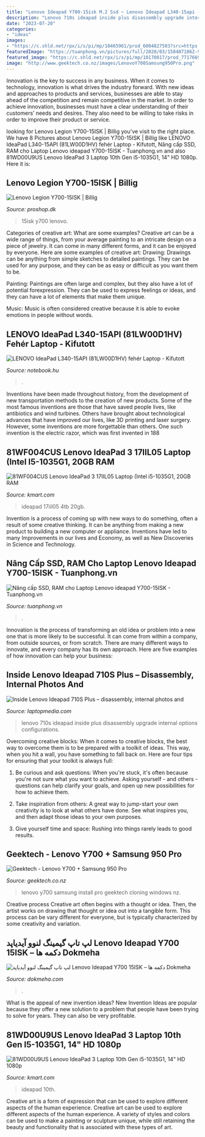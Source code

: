 ```yaml
---
title: "Lenovo Ideapad Y700-15isk M.2 Ssd ~ Lenovo Ideapad L340-15api (81lw00d1hv) Fehér Laptop"
description: "Lenovo 710s ideapad inside plus disassembly upgrade internal options configurations"
date: "2023-07-20"
categories:
- "ideas"
images:
- "https://c.shld.net/rpx/i/s/pi/mp/10465961/prod_6004827503?src=https:%2F%2Fimages-na.ssl-images-amazon.com%2Fimages%2FI%2F81VNG2UUQrL.US1500_.jpg&amp;d=d2d06cd6a8a8dd8b602fb6e9b7172cb25ad76d93&amp;hei=333&amp;wid=333&amp;op_sharpen=1"
featuredImage: "https://tuanphong.vn/pictures/full/2020/03/1584071862-925-laptop-lenovo-ideapad-y700-15isk-4.jpg"
featured_image: "https://c.shld.net/rpx/i/s/pi/mp/10170817/prod_7717669816?src=https:%2F%2Fawportal.michaelelectronics2.com%2Fassets%2Fimages%2Fproduct_image%2FIdeaPad-3-17-Abyss-Blue-4.jpg&amp;d=291fc391e62d9b70f1fe9abfc4a30feb31ce7c9c&amp;hei=333&amp;wid=333&amp;op_sharpen=1"
image: "http://www.geektech.co.nz/images/LenovoY700Samsung950Pro.png"
---
```



Innovation is the key to success in any business. When it comes to technology, innovation is what drives the industry forward. With new ideas and approaches to products and services, businesses are able to stay ahead of the competition and remain competitive in the market. In order to achieve innovation, businesses must have a clear understanding of their customers’ needs and desires. They also need to be willing to take risks in order to improve their product or service.

	

		
looking for Lenovo Legion Y700-15ISK | Billig you've visit to the right place. We have 8 Pictures about Lenovo Legion Y700-15ISK | Billig like LENOVO IdeaPad L340-15API (81LW00D1HV) fehér Laptop - Kifutott, Nâng cấp SSD, RAM cho Laptop Lenovo ideapad Y700-15ISK - Tuanphong.vn and also 81WD00U9US Lenovo IdeaPad 3 Laptop 10th Gen i5-1035G1, 14&quot; HD 1080p. Here it is:
		
    
## Lenovo Legion Y700-15ISK | Billig

<img loading=lazy src="https://proshop-static.eu/Images/2570104_77a1c56dce6b.jpg" onerror="this.onerror=null;this.src='https://tse3.mm.bing.net/th?id=OIP.Eyq8FpO1EeGtL9t0zQ6dMwHaFj&amp;pid=15.1';" alt="Lenovo Legion Y700-15ISK | Billig">

_Source: proshop.dk_

>15isk y700 lenovo. 

	

Categories of creative art: What are some examples?
Creative art can be a wide range of things, from your average painting to an intricate design on a piece of jewelry. It can come in many different forms, and it can be enjoyed by everyone. Here are some examples of creative art:
Drawing: Drawings can be anything from simple sketches to detailed paintings. They can be used for any purpose, and they can be as easy or difficult as you want them to be.

Painting: Paintings are often large and complex, but they also have a lot of potential forexpression. They can be used to express feelings or ideas, and they can have a lot of elements that make them unique.

Music: Music is often considered creative because it is able to evoke emotions in people without words.

    
## LENOVO IdeaPad L340-15API (81LW00D1HV) Fehér Laptop - Kifutott

<img loading=lazy src="https://www.notebook.hu/notebook.hu/default/cache/images/product/800_600/2/7/270221-2-w10h.jpg" onerror="this.onerror=null;this.src='https://tse2.mm.bing.net/th?id=OIP.PnlN0DZUFMGCze6DMzw2YAHaFj&amp;pid=15.1';" alt="LENOVO IdeaPad L340-15API (81LW00D1HV) fehér Laptop - Kifutott">

_Source: notebook.hu_

>. 

	

Inventions have been made throughout history, from the development of new transportation methods to the creation of new products. Some of the most famous inventions are those that have saved people lives, like antibiotics and wind turbines. Others have brought about technological advances that have improved our lives, like 3D printing and laser surgery. However, some inventions are more forgettable than others. One such invention is the electric razor, which was first invented in 188
    
## 81WF004CUS Lenovo IdeaPad 3 17IIL05 Laptop (Intel I5-1035G1, 20GB RAM

<img loading=lazy src="https://c.shld.net/rpx/i/s/pi/mp/10170817/prod_7717669816?src=https:%2F%2Fawportal.michaelelectronics2.com%2Fassets%2Fimages%2Fproduct_image%2FIdeaPad-3-17-Abyss-Blue-4.jpg&amp;d=291fc391e62d9b70f1fe9abfc4a30feb31ce7c9c&amp;hei=333&amp;wid=333&amp;op_sharpen=1" onerror="this.onerror=null;this.src='https://tse4.mm.bing.net/th?id=OIP.8xJ8XrfkSq4sUxvWAHB-ogAAAA&amp;pid=15.1';" alt="81WF004CUS Lenovo IdeaPad 3 17IIL05 Laptop (Intel i5-1035G1, 20GB RAM">

_Source: kmart.com_

>ideapad 17iil05 4tb 20gb. 

	

Invention is a process of coming up with new ways to do something, often a result of some creative thinking. It can be anything from making a new product to building a new computer or appliance. Inventions have led to many Improvements in our lives and Economy, as well as New Discoveries in Science and Technology.

    
## Nâng Cấp SSD, RAM Cho Laptop Lenovo Ideapad Y700-15ISK - Tuanphong.vn

<img loading=lazy src="https://tuanphong.vn/pictures/full/2020/03/1584071862-925-laptop-lenovo-ideapad-y700-15isk-4.jpg" onerror="this.onerror=null;this.src='https://tse2.mm.bing.net/th?id=OIP.DFKbYcN6X1CCexYhsI0yJgHaFj&amp;pid=15.1';" alt="Nâng cấp SSD, RAM cho Laptop Lenovo ideapad Y700-15ISK - Tuanphong.vn">

_Source: tuanphong.vn_

>. 

	

Innovation is the process of transforming an old idea or problem into a new one that is more likely to be successful. It can come from within a company, from outside sources, or from scratch. There are many different ways to innovate, and every company has its own approach. Here are five examples of how innovation can help your business: 

    
## Inside Lenovo Ideapad 710S Plus – Disassembly, Internal Photos And

<img loading=lazy src="https://i0.wp.com/laptopmedia.com/wp-content/uploads/2017/01/IMG_20170118_181202.jpg" onerror="this.onerror=null;this.src='https://tse1.mm.bing.net/th?id=OIP.jURegKXnt7_svE1hvh2iugHaEK&amp;pid=15.1';" alt="Inside Lenovo Ideapad 710S Plus – disassembly, internal photos and">

_Source: laptopmedia.com_

>lenovo 710s ideapad inside plus disassembly upgrade internal options configurations. 

	

Overcoming creative blocks:
When it comes to creative blocks, the best way to overcome them is to be prepared with a toolkit of ideas. This way, when you hit a wall, you have something to fall back on. Here are four tips for ensuring that your toolkit is always full:
1. Be curious and ask questions: When you're stuck, it's often because you're not sure what you want to achieve. Asking yourself - and others - questions can help clarify your goals, and open up new possibilities for how to achieve them.

2. Take inspiration from others: A great way to jump-start your own creativity is to look at what others have done. See what inspires you, and then adapt those ideas to your own purposes.

3. Give yourself time and space: Rushing into things rarely leads to good results.

    
## Geektech - Lenovo Y700 + Samsung 950 Pro

<img loading=lazy src="http://www.geektech.co.nz/images/LenovoY700Samsung950Pro.png" onerror="this.onerror=null;this.src='https://tse3.mm.bing.net/th?id=OIP.2ebVLlrDPfsEM-7g8ITxGwHaFj&amp;pid=15.1';" alt="Geektech - Lenovo Y700 + Samsung 950 Pro">

_Source: geektech.co.nz_

>lenovo y700 samsung install pro geektech cloning windows nz. 

	

Creative process
Creative art often begins with a thought or idea. Then, the artist works on drawing that thought or idea out into a tangible form. This process can be vary different for everyone, but is typically characterized by some creativity and variation.

    
## لپ تاپ گیمینگ لنوو آیدیاپد Lenovo Ideapad Y700 15ISK – دکمه ها Dokmeha

<img loading=lazy src="https://www.dokmeha.com/wp-content/uploads/2017/01/Lenovo-Ideapad-Y700-15ISK-Gaming-Dokmeha-800-2.jpg" onerror="this.onerror=null;this.src='https://tse1.mm.bing.net/th?id=OIP.Zbg8kadrbagFfrSdu8FFvgHaHa&amp;pid=15.1';" alt="لپ تاپ گیمینگ لنوو آیدیاپد Lenovo Ideapad Y700 15ISK – دکمه ها Dokmeha">

_Source: dokmeha.com_

>. 

	

What is the appeal of new invention ideas?
New Invention Ideas are popular because they offer a new solution to a problem that people have been trying to solve for years. They can also be very profitable.

    
## 81WD00U9US Lenovo IdeaPad 3 Laptop 10th Gen I5-1035G1, 14&quot; HD 1080p

<img loading=lazy src="https://c.shld.net/rpx/i/s/pi/mp/10465961/prod_6004827503?src=https:%2F%2Fimages-na.ssl-images-amazon.com%2Fimages%2FI%2F81VNG2UUQrL.US1500_.jpg&amp;d=d2d06cd6a8a8dd8b602fb6e9b7172cb25ad76d93&amp;hei=333&amp;wid=333&amp;op_sharpen=1" onerror="this.onerror=null;this.src='https://tse1.mm.bing.net/th?id=OIP.X0qpj1wthWIjAM4phrbGgQAAAA&amp;pid=15.1';" alt="81WD00U9US Lenovo IdeaPad 3 Laptop 10th Gen i5-1035G1, 14&quot; HD 1080p">

_Source: kmart.com_

>ideapad 10th. 

	

Creative art is a form of expression that can be used to explore different aspects of the human experience.
Creative art can be used to explore different aspects of the human experience. A variety of styles and colors can be used to make a painting or sculpture unique, while still retaining the beauty and functionality that is associated with these types of art.

